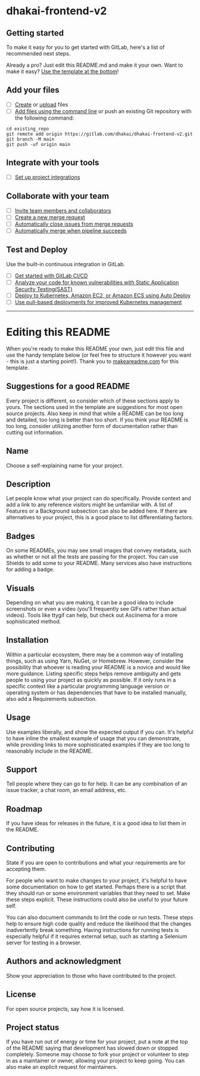 # dhakai-frontend-v2

## Getting started

To make it easy for you to get started with GitLab, here's a list of recommended next steps.

Already a pro? Just edit this README.md and make it your own. Want to make it easy? [Use the template at the bottom](#editing-this-readme)!

## Add your files

-   [ ] [Create](https://gitlab.com/-/experiment/new_project_readme_content:5d6b070bac3b767815d54e5a7720b70a?https://docs.gitlab.com/ee/user/project/repository/web_editor.html#create-a-file) or [upload](https://gitlab.com/-/experiment/new_project_readme_content:5d6b070bac3b767815d54e5a7720b70a?https://docs.gitlab.com/ee/user/project/repository/web_editor.html#upload-a-file) files
-   [ ] [Add files using the command line](https://gitlab.com/-/experiment/new_project_readme_content:5d6b070bac3b767815d54e5a7720b70a?https://docs.gitlab.com/ee/gitlab-basics/add-file.html#add-a-file-using-the-command-line) or push an existing Git repository with the following command:

```
cd existing_repo
git remote add origin https://gitlab.com/dhakai/dhakai-frontend-v2.git
git branch -M main
git push -uf origin main
```

## Integrate with your tools

-   [ ] [Set up project integrations](https://gitlab.com/-/experiment/new_project_readme_content:5d6b070bac3b767815d54e5a7720b70a?https://docs.gitlab.com/ee/user/project/integrations/)

## Collaborate with your team

-   [ ] [Invite team members and collaborators](https://gitlab.com/-/experiment/new_project_readme_content:5d6b070bac3b767815d54e5a7720b70a?https://docs.gitlab.com/ee/user/project/members/)
-   [ ] [Create a new merge request](https://gitlab.com/-/experiment/new_project_readme_content:5d6b070bac3b767815d54e5a7720b70a?https://docs.gitlab.com/ee/user/project/merge_requests/creating_merge_requests.html)
-   [ ] [Automatically close issues from merge requests](https://gitlab.com/-/experiment/new_project_readme_content:5d6b070bac3b767815d54e5a7720b70a?https://docs.gitlab.com/ee/user/project/issues/managing_issues.html#closing-issues-automatically)
-   [ ] [Automatically merge when pipeline succeeds](https://gitlab.com/-/experiment/new_project_readme_content:5d6b070bac3b767815d54e5a7720b70a?https://docs.gitlab.com/ee/user/project/merge_requests/merge_when_pipeline_succeeds.html)

## Test and Deploy

Use the built-in continuous integration in GitLab.

-   [ ] [Get started with GitLab CI/CD](https://gitlab.com/-/experiment/new_project_readme_content:5d6b070bac3b767815d54e5a7720b70a?https://docs.gitlab.com/ee/ci/quick_start/index.html)
-   [ ] [Analyze your code for known vulnerabilities with Static Application Security Testing(SAST)](https://gitlab.com/-/experiment/new_project_readme_content:5d6b070bac3b767815d54e5a7720b70a?https://docs.gitlab.com/ee/user/application_security/sast/)
-   [ ] [Deploy to Kubernetes, Amazon EC2, or Amazon ECS using Auto Deploy](https://gitlab.com/-/experiment/new_project_readme_content:5d6b070bac3b767815d54e5a7720b70a?https://docs.gitlab.com/ee/topics/autodevops/requirements.html)
-   [ ] [Use pull-based deployments for improved Kubernetes management](https://gitlab.com/-/experiment/new_project_readme_content:5d6b070bac3b767815d54e5a7720b70a?https://docs.gitlab.com/ee/user/clusters/agent/)

---

# Editing this README

When you're ready to make this README your own, just edit this file and use the handy template below (or feel free to structure it however you want - this is just a starting point!). Thank you to [makeareadme.com](https://gitlab.com/-/experiment/new_project_readme_content:5d6b070bac3b767815d54e5a7720b70a?https://www.makeareadme.com/) for this template.

## Suggestions for a good README

Every project is different, so consider which of these sections apply to yours. The sections used in the template are suggestions for most open source projects. Also keep in mind that while a README can be too long and detailed, too long is better than too short. If you think your README is too long, consider utilizing another form of documentation rather than cutting out information.

## Name

Choose a self-explaining name for your project.

## Description

Let people know what your project can do specifically. Provide context and add a link to any reference visitors might be unfamiliar with. A list of Features or a Background subsection can also be added here. If there are alternatives to your project, this is a good place to list differentiating factors.

## Badges

On some READMEs, you may see small images that convey metadata, such as whether or not all the tests are passing for the project. You can use Shields to add some to your README. Many services also have instructions for adding a badge.

## Visuals

Depending on what you are making, it can be a good idea to include screenshots or even a video (you'll frequently see GIFs rather than actual videos). Tools like ttygif can help, but check out Asciinema for a more sophisticated method.

## Installation

Within a particular ecosystem, there may be a common way of installing things, such as using Yarn, NuGet, or Homebrew. However, consider the possibility that whoever is reading your README is a novice and would like more guidance. Listing specific steps helps remove ambiguity and gets people to using your project as quickly as possible. If it only runs in a specific context like a particular programming language version or operating system or has dependencies that have to be installed manually, also add a Requirements subsection.

## Usage

Use examples liberally, and show the expected output if you can. It's helpful to have inline the smallest example of usage that you can demonstrate, while providing links to more sophisticated examples if they are too long to reasonably include in the README.

## Support

Tell people where they can go to for help. It can be any combination of an issue tracker, a chat room, an email address, etc.

## Roadmap

If you have ideas for releases in the future, it is a good idea to list them in the README.

## Contributing

State if you are open to contributions and what your requirements are for accepting them.

For people who want to make changes to your project, it's helpful to have some documentation on how to get started. Perhaps there is a script that they should run or some environment variables that they need to set. Make these steps explicit. These instructions could also be useful to your future self.

You can also document commands to lint the code or run tests. These steps help to ensure high code quality and reduce the likelihood that the changes inadvertently break something. Having instructions for running tests is especially helpful if it requires external setup, such as starting a Selenium server for testing in a browser.

## Authors and acknowledgment

Show your appreciation to those who have contributed to the project.

## License

For open source projects, say how it is licensed.

## Project status

If you have run out of energy or time for your project, put a note at the top of the README saying that development has slowed down or stopped completely. Someone may choose to fork your project or volunteer to step in as a maintainer or owner, allowing your project to keep going. You can also make an explicit request for maintainers.
